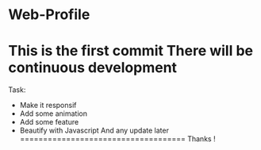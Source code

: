 # Web-Profile
This is the first commit
There will be continuous development
====================================
Task:
- Make it responsif
- Add some animation
- Add some feature
- Beautify with Javascript
And any update later
====================================
Thanks !
